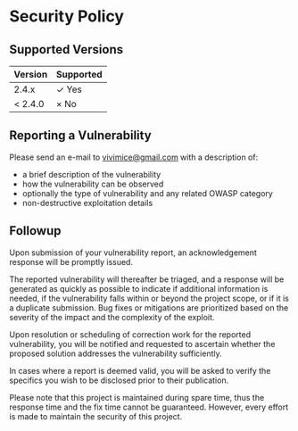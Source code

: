 # Security Policy

## Supported Versions

|Version|Supported|
|-|-|
|2.4.x| &check; Yes |
|< 2.4.0| &times; No |

## Reporting a Vulnerability

Please send an e-mail to vivimice@gmail.com with a description of:

- a brief description of the vulnerability
- how the vulnerability can be observed
- optionally the type of vulnerability and any related OWASP category
- non-destructive exploitation details

## Followup

Upon submission of your vulnerability report, an acknowledgement response will be promptly issued.

The reported vulnerability will thereafter be triaged, and a response will be generated as quickly as possible to indicate if additional information is needed, if the vulnerability falls within or beyond the project scope, or if it is a duplicate submission. Bug fixes or mitigations are prioritized based on the severity of the impact and the complexity of the exploit.

Upon resolution or scheduling of correction work for the reported vulnerability, you will be notified and requested to ascertain whether the proposed solution addresses the vulnerability sufficiently.

In cases where a report is deemed valid, you will be asked to verify the specifics you wish to be disclosed prior to their publication.

Please note that this project is maintained during spare time, thus the response time and the fix time cannot be guaranteed. However, every effort is made to maintain the security of this project.
